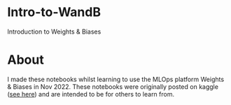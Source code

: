 # Intro-to-WandB

Introduction to Weights & Biases

# About

I made these notebooks whilst learning to use the MLOps platform Weights & Biases in Nov 2022. These notebooks were originally posted on kaggle ([see here](https://www.kaggle.com/code/samuelcortinhas/catalogue-of-my-kaggle-notebooks)) and are intended to be for others to learn from.
